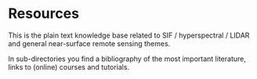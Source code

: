 # Resources

This is the plain text knowledge base related to SIF / hyperspectral / LIDAR and general near-surface remote sensing themes.

In sub-directories you find a bibliography of the most important literature, links to (online) courses and tutorials.
